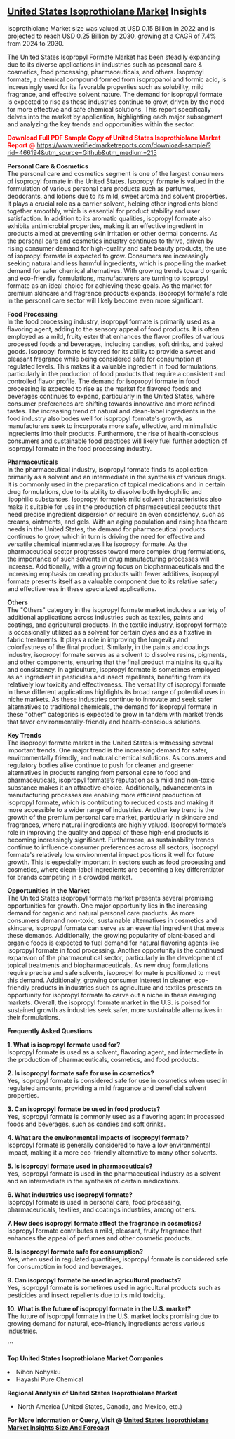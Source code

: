 <h2><a href="https://www.verifiedmarketreports.com/download-sample/?rid=466194&amp;utm_source=Github&amp;utm_medium=215" target="_blank">United States Isoprothiolane Market</a> Insights</h2><p>Isoprothiolane Market size was valued at USD 0.15 Billion in 2022 and is projected to reach USD 0.25 Billion by 2030, growing at a CAGR of 7.4% from 2024 to 2030.</p><p> <p>The United States Isopropyl Formate Market has been steadily expanding due to its diverse applications in industries such as personal care & cosmetics, food processing, pharmaceuticals, and others. Isopropyl formate, a chemical compound formed from isopropanol and formic acid, is increasingly used for its favorable properties such as solubility, mild fragrance, and effective solvent nature. The demand for isopropyl formate is expected to rise as these industries continue to grow, driven by the need for more effective and safe chemical solutions. This report specifically delves into the market by application, highlighting each major subsegment and analyzing the key trends and opportunities within the sector. <p><span class=""><span style="color: #ff0000;"><strong>Download Full PDF Sample Copy of United States Isoprothiolane Market Report</strong> @ </span><a href="https://www.verifiedmarketreports.com/download-sample/?rid=466194&amp;utm_source=Github&amp;utm_medium=215" target="_blank">https://www.verifiedmarketreports.com/download-sample/?rid=466194&amp;utm_source=Github&amp;utm_medium=215</a></span></p></p> <p><strong>Personal Care & Cosmetics</strong><br>The personal care and cosmetics segment is one of the largest consumers of isopropyl formate in the United States. Isopropyl formate is valued in the formulation of various personal care products such as perfumes, deodorants, and lotions due to its mild, sweet aroma and solvent properties. It plays a crucial role as a carrier solvent, helping other ingredients blend together smoothly, which is essential for product stability and user satisfaction. In addition to its aromatic qualities, isopropyl formate also exhibits antimicrobial properties, making it an effective ingredient in products aimed at preventing skin irritation or other dermal concerns. As the personal care and cosmetics industry continues to thrive, driven by rising consumer demand for high-quality and safe beauty products, the use of isopropyl formate is expected to grow. Consumers are increasingly seeking natural and less harmful ingredients, which is propelling the market demand for safer chemical alternatives. With growing trends toward organic and eco-friendly formulations, manufacturers are turning to isopropyl formate as an ideal choice for achieving these goals. As the market for premium skincare and fragrance products expands, isopropyl formate's role in the personal care sector will likely become even more significant.</p> <p><strong>Food Processing</strong><br>In the food processing industry, isopropyl formate is primarily used as a flavoring agent, adding to the sensory appeal of food products. It is often employed as a mild, fruity ester that enhances the flavor profiles of various processed foods and beverages, including candies, soft drinks, and baked goods. Isopropyl formate is favored for its ability to provide a sweet and pleasant fragrance while being considered safe for consumption at regulated levels. This makes it a valuable ingredient in food formulations, particularly in the production of food products that require a consistent and controlled flavor profile. The demand for isopropyl formate in food processing is expected to rise as the market for flavored foods and beverages continues to expand, particularly in the United States, where consumer preferences are shifting towards innovative and more refined tastes. The increasing trend of natural and clean-label ingredients in the food industry also bodes well for isopropyl formate's growth, as manufacturers seek to incorporate more safe, effective, and minimalistic ingredients into their products. Furthermore, the rise of health-conscious consumers and sustainable food practices will likely fuel further adoption of isopropyl formate in the food processing industry.</p> <p><strong>Pharmaceuticals</strong><br>In the pharmaceutical industry, isopropyl formate finds its application primarily as a solvent and an intermediate in the synthesis of various drugs. It is commonly used in the preparation of topical medications and in certain drug formulations, due to its ability to dissolve both hydrophilic and lipophilic substances. Isopropyl formate’s mild solvent characteristics also make it suitable for use in the production of pharmaceutical products that need precise ingredient dispersion or require an even consistency, such as creams, ointments, and gels. With an aging population and rising healthcare needs in the United States, the demand for pharmaceutical products continues to grow, which in turn is driving the need for effective and versatile chemical intermediates like isopropyl formate. As the pharmaceutical sector progresses toward more complex drug formulations, the importance of such solvents in drug manufacturing processes will increase. Additionally, with a growing focus on biopharmaceuticals and the increasing emphasis on creating products with fewer additives, isopropyl formate presents itself as a valuable component due to its relative safety and effectiveness in these specialized applications.</p> <p><strong>Others</strong><br>The "Others" category in the isopropyl formate market includes a variety of additional applications across industries such as textiles, paints and coatings, and agricultural products. In the textile industry, isopropyl formate is occasionally utilized as a solvent for certain dyes and as a fixative in fabric treatments. It plays a role in improving the longevity and colorfastness of the final product. Similarly, in the paints and coatings industry, isopropyl formate serves as a solvent to dissolve resins, pigments, and other components, ensuring that the final product maintains its quality and consistency. In agriculture, isopropyl formate is sometimes employed as an ingredient in pesticides and insect repellents, benefiting from its relatively low toxicity and effectiveness. The versatility of isopropyl formate in these different applications highlights its broad range of potential uses in niche markets. As these industries continue to innovate and seek safer alternatives to traditional chemicals, the demand for isopropyl formate in these "other" categories is expected to grow in tandem with market trends that favor environmentally-friendly and health-conscious solutions.</p> <p><strong>Key Trends</strong><br>The isopropyl formate market in the United States is witnessing several important trends. One major trend is the increasing demand for safer, environmentally friendly, and natural chemical solutions. As consumers and regulatory bodies alike continue to push for cleaner and greener alternatives in products ranging from personal care to food and pharmaceuticals, isopropyl formate’s reputation as a mild and non-toxic substance makes it an attractive choice. Additionally, advancements in manufacturing processes are enabling more efficient production of isopropyl formate, which is contributing to reduced costs and making it more accessible to a wider range of industries. Another key trend is the growth of the premium personal care market, particularly in skincare and fragrances, where natural ingredients are highly valued. Isopropyl formate’s role in improving the quality and appeal of these high-end products is becoming increasingly significant. Furthermore, as sustainability trends continue to influence consumer preferences across all sectors, isopropyl formate's relatively low environmental impact positions it well for future growth. This is especially important in sectors such as food processing and cosmetics, where clean-label ingredients are becoming a key differentiator for brands competing in a crowded market.</p> <p><strong>Opportunities in the Market</strong><br>The United States isopropyl formate market presents several promising opportunities for growth. One major opportunity lies in the increasing demand for organic and natural personal care products. As more consumers demand non-toxic, sustainable alternatives in cosmetics and skincare, isopropyl formate can serve as an essential ingredient that meets these demands. Additionally, the growing popularity of plant-based and organic foods is expected to fuel demand for natural flavoring agents like isopropyl formate in food processing. Another opportunity is the continued expansion of the pharmaceutical sector, particularly in the development of topical treatments and biopharmaceuticals. As new drug formulations require precise and safe solvents, isopropyl formate is positioned to meet this demand. Additionally, growing consumer interest in cleaner, eco-friendly products in industries such as agriculture and textiles presents an opportunity for isopropyl formate to carve out a niche in these emerging markets. Overall, the isopropyl formate market in the U.S. is poised for sustained growth as industries seek safer, more sustainable alternatives in their formulations.</p> <p><strong>Frequently Asked Questions</strong></p> <p><strong>1. What is isopropyl formate used for?</strong><br>Isopropyl formate is used as a solvent, flavoring agent, and intermediate in the production of pharmaceuticals, cosmetics, and food products.</p> <p><strong>2. Is isopropyl formate safe for use in cosmetics?</strong><br>Yes, isopropyl formate is considered safe for use in cosmetics when used in regulated amounts, providing a mild fragrance and beneficial solvent properties.</p> <p><strong>3. Can isopropyl formate be used in food products?</strong><br>Yes, isopropyl formate is commonly used as a flavoring agent in processed foods and beverages, such as candies and soft drinks.</p> <p><strong>4. What are the environmental impacts of isopropyl formate?</strong><br>Isopropyl formate is generally considered to have a low environmental impact, making it a more eco-friendly alternative to many other solvents.</p> <p><strong>5. Is isopropyl formate used in pharmaceuticals?</strong><br>Yes, isopropyl formate is used in the pharmaceutical industry as a solvent and an intermediate in the synthesis of certain medications.</p> <p><strong>6. What industries use isopropyl formate?</strong><br>Isopropyl formate is used in personal care, food processing, pharmaceuticals, textiles, and coatings industries, among others.</p> <p><strong>7. How does isopropyl formate affect the fragrance in cosmetics?</strong><br>Isopropyl formate contributes a mild, pleasant, fruity fragrance that enhances the appeal of perfumes and other cosmetic products.</p> <p><strong>8. Is isopropyl formate safe for consumption?</strong><br>Yes, when used in regulated quantities, isopropyl formate is considered safe for consumption in food and beverages.</p> <p><strong>9. Can isopropyl formate be used in agricultural products?</strong><br>Yes, isopropyl formate is sometimes used in agricultural products such as pesticides and insect repellents due to its mild toxicity.</p> <p><strong>10. What is the future of isopropyl formate in the U.S. market?</strong><br>The future of isopropyl formate in the U.S. market looks promising due to growing demand for natural, eco-friendly ingredients across various industries.</p> ```</p><p><strong>Top United States Isoprothiolane Market Companies</strong></p><div data-test-id=""><p><li>Nihon Nohyaku</li><li> Hayashi Pure Chemical</li></p><div><strong>Regional Analysis of&nbsp;United States Isoprothiolane Market</strong></div><ul><li dir="ltr"><p dir="ltr">North America&nbsp;(United States, Canada, and Mexico, etc.)</p></li></ul><p><strong>For More Information or Query, Visit @&nbsp;</strong><strong><a href="https://www.verifiedmarketreports.com/product/isoprothiolane-market/?utm_source=Github&amp;utm_medium=215" target="_blank">United States Isoprothiolane Market Insights Size And Forecast</a></strong></p></div>
